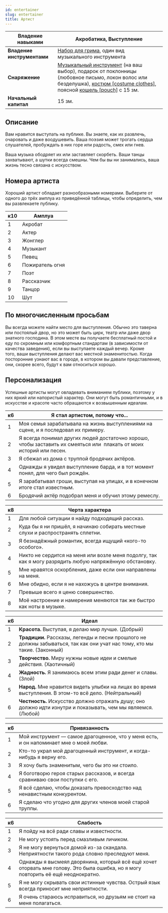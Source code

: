 ```yaml
---
id: entertainer
slug: entertainer
title: Артист
---
```


| **Владение навыками**      | Акробатика, Выступление                                                                                                                                                                                                                                                                         |
| -------------------------- | ----------------------------------------------------------------------------------------------------------------------------------------------------------------------------------------------------------------------------------------------------------------------------------------------- |
| **Владение инструментами** | [Набор для грима](https://ttg.club/items/Disguise_Kit), один вид музыкального инструмента                                                                                                                                                                                                       |
| **Снаряжение**             | [Музыкальный инструмент](https://ttg.club/screens/musical_instruments) (на ваш выбор), подарок от поклонницы (любовное письмо, локон волос или безделушка), [костюм [costume clothes]](https://ttg.club/items/costume_clothes), поясной [кошель [pouch]](https://ttg.club/items/Pouch) с 15 зм. |
| **Начальный капитал**      | 15 зм.                                                                                                                                                                                                                                                                                          |
## Описание
Вам нравится выступать на публике. Вы знаете, как их развлечь, очаровать и даже воодушевить. Ваша поэзия может трогать сердца слушателей, пробуждать в них горе или радость, смех или гнев.

Ваша музыка ободряет их или заставляет скорбеть. Ваши танцы захватывают, а шутки всегда смешны. Чем бы вы ни занимались, ваша жизнь тесно связана с искусством.

## Номера артиста

Хороший артист обладает разнообразными номерами. Выберите от одного до трёх амплуа из приведённой таблицы, чтобы определить, чем вы развлекаете публику.

|к10|Амплуа|
|---|---|
|1|Акробат|
|2|Актер|
|3|Жонглер|
|4|Музыкант|
|5|Певец|
|6|Пожиратель огня|
|7|Поэт|
|8|Рассказчик|
|9|Танцор|
|10|Шут|

## По многочисленным просьбам

Вы всегда можете найти место для выступления. Обычно это таверна или постоялый двор, но это может быть цирк, театр или даже двор знатного господина. В этом месте вы получаете бесплатный постой и еду по скромным или комфортным стандартам (в зависимости от качества заведения), если вы выступаете каждый вечер. Кроме того, ваши выступления делают вас местной знаменитостью. Когда посторонние узнают вас в городе, в котором вы давали представление, они, скорее всего, будут к вам относиться хорошо.

## Персонализация

Успешные артисты могут овладевать вниманием публики, поэтому у них яркий или напористый характер. Они могут быть романтичными, и в искусстве и красоте часто обращаются к возвышенным идеалам.

|к6|Я стал артистом, потому что...|
|---|---|
|1|Моя семья зарабатывала на жизнь выступлениями на сцене, и я последовал их примеру.|
|2|Я всегда понимал других людей достаточно хорошо, чтобы заставить их смеяться или  плакать от моих историй или песен.|
|3|Я сбежал из дома с труппой бродячих актёров.|
|4|Однажды я увидел выступление барда, и в тот момент понял, для чего был рождён.|
|5|Я зарабатывал гроши, выступая на улицах, и в конечном итоге стал известным.|
|6|Бродячий актёр подобрал меня и обучил этому ремеслу.|

|к8|Черта характера|
|---|---|
|1|Для любой ситуации я найду подходящий рассказ.|
|2|Куда бы я ни пришёл, я начинаю собирать местные слухи и распространять сплетни.|
|3|Я безнадёжный романтик, всегда ищущий «кого-то особого».|
|4|Никто не сердится на меня или возле меня подолгу, так как я могу разрядить любую напряжённую обстановку.|
|5|Мне нравятся оскорбления, даже если они направлены на меня.|
|6|Мне обидно, если я не нахожусь в центре внимания.|
|7|Превыше всего я ценю совершенство.|
|8|Моё настроение и намерения меняются так же быстро как ноты в музыке.|

|к6|Идеал|
|---|---|
|1|**Красота.** Выступая, я делаю мир лучше. (Добрый)|
|2|**Традиции.** Рассказы, легенды и песни прошлого не должны забываться, так как они учат нас тому, кто мы такие. (Законный)|
|3|**Творчество.** Миру нужны новые идеи и смелые действия. (Хаотичный)|
|4|**Жадность.** Я занимаюсь всем этим ради денег и славы. (Злой)|
|5|**Народ.** Мне нравится видеть улыбки на лицах во время выступления. В этом-то всё дело. (Нейтральный)|
|6|**Честность.** Искусство должно отражать душу; оно должно идти изнутри и показывать, чем мы являемся. (Любой)|

|к6|Привязанность|
|---|---|
|1|Мой инструмент — самое драгоценное, что у меня есть, и он напоминает мне о моей любви.|
|2|Кто-то украл мой драгоценный инструмент, и когда-нибудь я верну его.|
|3|Я хочу быть знаменитым, чего бы это ни стоило.|
|4|Я боготворю героя старых рассказов, и всегда сравниваю свои поступки с его.|
|5|Я всё сделаю, чтобы доказать превосходство над ненавистным конкурентом.|
|6|Я сделаю что угодно для других членов моей старой труппы.|

|к6|Слабость|
|---|---|
|1|Я пойду на всё ради славы и известности.|
|2|Не могу устоять перед смазливым личиком.|
|3|Я не могу вернуться домой из-за скандала. Неприятности такого рода словно преследуют меня.|
|4|Однажды я высмеял дворянина, который всё ещё хочет оторвать мне голову. Это была ошибка, но я могу повторить её ещё неоднократно.|
|5|Я не могу скрывать свои истинные чувства. Острый язык всегда приносит мне неприятности.|
|6|Я очень стараюсь исправиться, но друзьям не стоит на меня полагаться.|